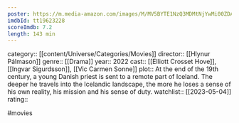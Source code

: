 ```yaml
---
poster: https://m.media-amazon.com/images/M/MV5BYTE1NzQ3MDMtNjYwMi00ZDA0LWJhMDktNDUwMmU4ZjEyNmM0XkEyXkFqcGdeQXVyMTEwMTY3NDI@._V1_SX300.jpg
imdbId: tt19623228
scoreImdb: 7.2
length: 143 min
---
```


category:: [[content/Universe/Categories/Movies]]
director:: [[Hlynur Pálmason]]
genre:: [[Drama]]
year:: 2022
cast:: [[Elliott Crosset Hove]], [[Ingvar Sigurdsson]], [[Vic Carmen Sonne]]
plot:: At the end of the 19th century, a young Danish priest is sent to a remote part of Iceland. The deeper he travels into the Icelandic landscape, the more he loses a sense of his own reality, his mission and his sense of duty.
watchlist:: [[2023-05-04]]
rating::

#movies 

